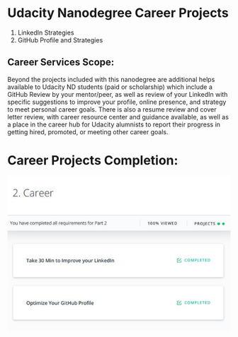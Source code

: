 # Udacity Nanodegree Career Projects 
1.  LinkedIn Strategies 
2.  GitHub Profile and Strategies 

## Career Services Scope: 
Beyond the projects included with this nanodegree are additional helps available to Udacity ND students (paid or scholarship) which include a GitHub Review by your mentor/peer, as well as review of your LinkedIn with specific suggestions to improve your profile, online presence, and strategy to meet personal career goals. There is also a resume review and cover letter review, with career resource center and guidance available, as well as a place in the career hub for Udacity alumnists to report their progress in getting hired, promoted, or meeting other career goals. 

# Career Projects Completion: 
![Project-Completion](https://github.com/EO4wellness/leary-leerie/blob/master/SUSE%20Scholarship/06-Career-Services-Projects/Images/Career-Projects-Completed.jpg) 
